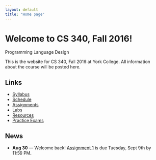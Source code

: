 ```yaml
---
layout: default
title: "Home page"
---
```


# Welcome to CS 340, Fall 2016!

<div id="subtitle">Programming Language Design</div>

This is the website for CS 340, Fall 2016 at York College.  All information about the course will be posted here.

## Links

* [Syllabus](syllabus.html)
* [Schedule](schedule.html)
* [Assignments](assign/index.html)
* [Labs](labs/index.html)
* [Resources](resources/index.html)
* [Practice Exams](practice/index.html)

## News

* **Aug 30** &mdash; Welcome back!  [Assignment 1](assign/assign01.html) is due Tuesday, Sept 9th by 11:59 PM.
